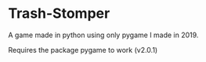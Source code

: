 # Trash-Stomper
A game made in python using only pygame I made in 2019.

Requires the package pygame to work (v2.0.1)


